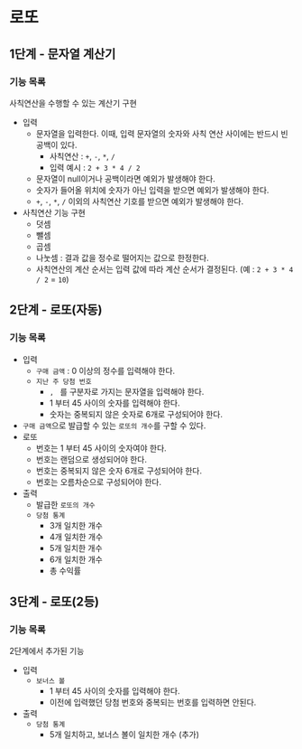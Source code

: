 # 로또

## 1단계 - 문자열 계산기

### 기능 목록

사칙연산을 수행할 수 있는 계산기 구현

- 입력
  - 문자열을 입력한다. 이때, 입력 문자열의 숫자와 사칙 연산 사이에는 반드시 빈 공백이 있다.
    - 사칙연산 : `+`, `-`, `*`, `/`
    - 입력 예시 : `2 + 3 * 4 / 2`
  - 문자열이 null이거나 공백이라면 예외가 발생해야 한다.
  - 숫자가 들어올 위치에 숫자가 아닌 입력을 받으면 예외가 발생해야 한다.
  - `+`, `-`, `*`, `/` 이외의 사칙연산 기호를 받으면 예외가 발생해야 한다.
- 사칙연산 기능 구현
  - 덧셈
  - 뺄셈
  - 곱셈
  - 나눗셈 : 결과 값을 정수로 떨어지는 값으로 한정한다.
  - 사칙연산의 계산 순서는 입력 값에 따라 계산 순서가 결정된다. (예 : `2 + 3 * 4 / 2` = `10`)

## 2단계 - 로또(자동)

### 기능 목록

- 입력
  - `구매 금액` : 0 이상의 정수를 입력해야 한다.
  - `지난 주 당첨 번호`
    - `, ` 를 구분자로 가지는 문자열을 입력해야 한다. 
    - 1 부터 45 사이의 숫자를 입력해야 한다.
    - 숫자는 중복되지 않은 숫자로 6개로 구성되어야 한다.
- `구매 금액`으로 발급할 수 있는 `로또의 개수`를 구할 수 있다.
- 로또
  - 번호는 1 부터 45 사이의 숫자여야 한다.
  - 번호는 랜덤으로 생성되어야 한다. 
  - 번호는 중복되지 않은 숫자 6개로 구성되어야 한다.
  - 번호는 오름차순으로 구성되어야 한다.
- 출력
  - 발급한 `로또의 개수`
  - `당첨 통계`
    - 3개 일치한 개수
    - 4개 일치한 개수
    - 5개 일치한 개수
    - 6개 일치한 개수
    - 총 수익률

## 3단계 - 로또(2등)

### 기능 목록

2단계에서 추가된 기능

- 입력
  - `보너스 볼` 
    - 1 부터 45 사이의 숫자를 입력해야 한다.
    - 이전에 입력했던 당첨 번호와 중복되는 번호를 입력하면 안된다.
- 출력
  - `당첨 통계`
    - 5개 일치하고, 보너스 볼이 일치한 개수 (추가)
